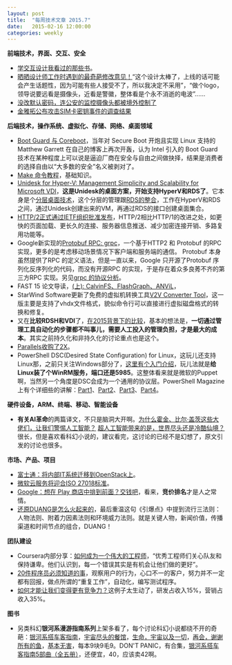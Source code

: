 ```yaml
---
layout: post
title:  "每周技术文章 2015.7"
date:   2015-02-16 12:00:00
categories: weekly
---
```

**前端技术，界面、交互、安全**

* [学交互设计我看过的那些书](http://www.woshipm.com/ucd/139018.html)。
* [晒晒设计师工作时遇到的最奇葩修改意见！](http://www.uisdc.com/hateful-design-amendments)“这个设计太棒了，上线的话可能会产生话题性，因为可能有些人接受不了，所以我决定不采用”，“做个logo，领导说要远看是摄像头，近看是警徽，整体看是个永不消逝的电波”......
* [没改默认密码，连公安的监控摄像头都被境外控制了](http://www.leiphone.com/news/201502/ApnVd4HanG8y3oaE.html)
* [金雅拓公布攻击SIM卡密钥事件的调查结果](http://security.zdnet.com.cn/security_zone/2015/0227/3046963.shtml)

**后端技术，操作系统、虚拟化、存储、网络、桌面领域**

* [Boot Guard 与 Coreboot](https://linuxtoy.org/archives/reading-boot-guard-and-coreboot.html)，当年对 Secure Boot 开炮且实现 Linux 支持的 Matthew Garrett 在自己的博客上再次开轰，认为 Intel 引入的 Boot Guard 技术在某种程度上可以说是逼迫厂商在安全与自由之间做抉择，结果是消费者的选择自由以“大多数的安全”名义被剥对了。
* [Make 命令教程](http://www.ruanyifeng.com/blog/2015/02/make.html)，基础知识。
* [Unidesk for Hyper-V: Management Simplicity and Scalability for Microsoft VDI](http://www.unidesk.com/software/unidesk-hyper-v-management-simplicity-scalability-microsoft-vdi)，**这是Unidesk的桌面方案，开始支持HyperV和RDS了**。它本身是个[分层桌面技术](http://www.unidesk.com/product/technology)，这个分层的管理跟[RDS的整合](http://get.unidesk.com/hs-fs/hub/339507/file-2025985891-pdf/5-Reasons-VDI-Hyper-V-RDS-Poised-for-Takeoff.pdf)，工作在HyperV和RDS之间，通过Unidesk创建出来的VM，再通过RDS的接口创建桌面集合。
* [HTTP/2正式通过IETF组织批准发布](http://www.infoq.com/cn/news/2015/02/http2-ietf-approve-publish)，HTTP/2相比HTTP/1的改进之处，如更快的页面加载、更长久的连接、服务器信息推送、减少加密连接开销、多路复用功能等。
* Google新实现的[Protobuf RPC: grpc](http://www.dongliu.net/post/622450)，一个基于HTTP2 和 Protobuf 的RPC 实现，更多的是考虑移动场景情况下客户端和服务端的通信。 Protobuf 本身虽然提供了RPC 的定义语法，但是一直以来，Google 只开源了Protobuf 序列化反序列化的代码，而没有开源RPC 的实现，于是存在着众多良莠不齐的第三方RPC 实现。另见[grpc 的协议分析](http://www.dongliu.net/post/622451)。
* FAST 15 论文导读，[(上): CalvinFS、FlashGraph、ANViL](http://www.wzxue.com/fast-15-1/)，
* StarWind Software更新了免费的虚拟机转换工具[V2V Converter Tool](http://vmblog.com/archive/2015/02/25/starwind-software-updates-free-v2v-converter-tool-download-now.aspx#.VPAuy_noS-U)，这一版主要是支持了vhdx文件格式，貌似命令行可以直接进行虚拟磁盘格式的转换和修复。
* 又在**比较RDSH和VDI**了，[在2015背景下的比较](http://www.brianmadden.com/blogs/brianmadden/archive/2015/02/25/rdsh-versus-vdi-2015-edition.aspx)，基本的想法是，**一切通过管理工具自动化的步骤都不叫事儿，需要人工投入的管理负担，才是最大的成本**。其实之前持久化和非持久化的讨论重点也是这个。
* [Parallels收购了2X](http://www.brianmadden.com/blogs/brianmadden/archive/2015/02/26/parallels-buys-2x-software.aspx)。
* PowerShell DSC(Desired State Configuration) for Linux，这玩儿还支持Linux那，之前只关注Windows部分了，[这里有个入门介绍](http://blogs.technet.com/b/privatecloud/archive/2014/05/19/powershell-dsc-for-linux-step-by-step.aspx)，玩儿法就是**给Linux装了个WinRM服务，端口还是5985**。这整体看来就是微软的Puppet啊，当然另一个角度是DSC会成为一个通用的协议层。PowerShell Magazine上有个详细些的讲解：[Part1](http://www.powershellmagazine.com/2015/02/23/working-with-powershell-dsc-for-linux-part-1/)、[Part2](http://www.powershellmagazine.com/2015/02/21/working-with-powershell-dsc-for-linux-part-2/)、[Part3](http://www.powershellmagazine.com/2015/02/25/working-with-powershell-dsc-for-linux-part-3/)、[Part4](http://www.powershellmagazine.com/2015/02/26/working-with-powershell-dsc-for-linux-part-4/)。

**硬件设备，ARM、终端、移动、智能设备**

* **有关AI革命**的两篇译文，不只是脑洞大开啊。[为什么霍金、比尔·盖茨这些大佬们，让我们警惕人工智能？](http://www.huxiu.com/article/108990/1.html) [超人工智能带来的是，世界尽头还是冷酷仙境？](http://www.huxiu.com/article/108994/1.html) 很长，但是喜欢看科幻小说的，建议看完，这讨论的已经不是幻想了，原文引发的讨论也很多。

**市场、产品、项目**

* [富士通：将内部IT系统迁移到OpenStack上](http://server.zdnet.com.cn/server/2015/0220/3046785.shtml)。
* [微软云服务将迎合ISO 27018标准](http://www.cnbeta.com/articles/371459.htm)。
* [Google：想在 Play 商店中排到前面？交钱吧](http://cn.engadget.com/2015/02/26/google-play-store-sponsored-apps/?ncid=rss_truncated)，看来，**竞价排名**才是人之常情。
* [还原DUANG是怎么火起来的](http://www.woshipm.com/operate/139358.html)，最后重温这句《引爆点》中提到流行三法则：人物法则、附着力因素法则和环境威力法则。就是关键人物，新闻价值，传播渠道和时间节点的组合，DUANG！

**团队建设**

* Coursera内部分享：[如何成为一个伟大的工程师](http://www.huxiu.com/article/108988/1.html)，“优秀工程师们关心队友和保持谦卑。他们认识到，每一个错误其实是有机会让他们做的更好”。
* [20件程序员必须知道的事](http://www.techug.com/20-things-programmer-should-know)，观察用户的行为，心口不一的客户，努力并不一定都有回报，做点所谓的“重复工作”，自动化，编写测试程序。
* [如何才能让我们变得更有竞争力？](http://mp.weixin.qq.com/s?__biz=MzA3NTM1MzE4Nw==&mid=202891026&idx=1&sn=7c73fe22ef2abf5d8448b993579e4787#rd)这例子太生动了，研发占收入15%，营销占收入35%。

**图书**

* 另类科幻**银河系漫游指南系列**上架多看了，每个讨论科幻小说都绕不开的奇葩：[银河系搭车客指南](http://www.duokan.com/book/85683)，[宇宙尽头的餐馆](http://www.duokan.com/book/85682)，[生命，宇宙以及一切](http://www.duokan.com/book/85705)，[再会，谢谢所有的鱼](http://www.duokan.com/book/85704)，[基本无害](http://www.duokan.com/book/85681)，每本9块9毛9。DON'T PANIC，有合集，[银河系搭车客指南5部曲（全五册）](http://www.duokan.com/book/85703)，还便宜，40，应该卖42啊。

